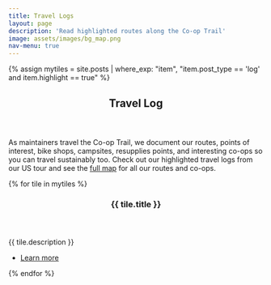 ```yaml
---
title: Travel Logs
layout: page
description: 'Read highlighted routes along the Co-op Trail'
image: assets/images/bg_map.png
nav-menu: true
---
```

{% assign mytiles = site.posts | where_exp: "item", "item.post_type == 'log' and item.highlight == true" %}

<!-- Main -->
<div id="main">

<section id="one">
    <div class="inner">
        <header class="major">
            <h1>Travel Log</h1>
        </header>
        <p>As maintainers travel the Co-op Trail, we document our routes, points of interest, bike shops, campsites, resupplies points, and interesting co-ops so you can travel sustainably too.  Check out our highlighted travel logs from our US tour and see the <a href="map.html">full map</a> for all our routes and co-ops.</p>
    </div>
</section>

<!-- Two -->
<section id="two" class="spotlights">
    {% for tile in mytiles %}
    <section>
        <a href="{{ tile.url  | relative_url }}" class="image" style="max-height:300px;overflow:hidden;">
            <img src="{{ tile.image }}" alt="" data-position="center center" />
        </a>
        <div class="content">
            <div class="inner">
                <header class="major">
                    <h3>{{ tile.title }}</h3>
                </header>
                <p>{{ tile.description }}</p>
                <ul class="actions">
                    <li><a href="{{ tile.url  | relative_url }}" class="button">Learn more</a></li>
                </ul>
            </div>
        </div>
    </section>
    {% endfor %}
</section>


</div>
